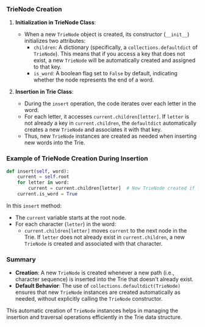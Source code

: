 ### TrieNode Creation
1. **Initialization in TrieNode Class**:
   - When a new `TrieNode` object is created, its constructor (`__init__`) initializes two attributes:
     - `children`: A dictionary (specifically, a `collections.defaultdict` of `TrieNode`). This means that if you access a key that does not exist, a new `TrieNode` will be automatically created and assigned to that key.
     - `is_word`: A boolean flag set to `False` by default, indicating whether the node represents the end of a word.

2. **Insertion in Trie Class**:
   - During the `insert` operation, the code iterates over each letter in the word.
   - For each letter, it accesses `current.children[letter]`. If `letter` is not already a key in `current.children`, the `defaultdict` automatically creates a new `TrieNode` and associates it with that key.
   - Thus, new `TrieNode` instances are created as needed when inserting new words into the Trie.

### Example of TrieNode Creation During Insertion

```python
def insert(self, word):
    current = self.root
    for letter in word:
        current = current.children[letter]  # New TrieNode created if letter not in children
    current.is_word = True
```

In this `insert` method:
- The `current` variable starts at the root node.
- For each character (`letter`) in the word:
  - `current.children[letter]` moves `current` to the next node in the Trie. If `letter` does not already exist in `current.children`, a new `TrieNode` is created and associated with that character.

### Summary
- **Creation**: A new `TrieNode` is created whenever a new path (i.e., character sequence) is inserted into the Trie that doesn't already exist.
- **Default Behavior**: The use of `collections.defaultdict(TrieNode)` ensures that new `TrieNode` instances are created automatically as needed, without explicitly calling the `TrieNode` constructor.

This automatic creation of `TrieNode` instances helps in managing the insertion and traversal operations efficiently in the Trie data structure.
